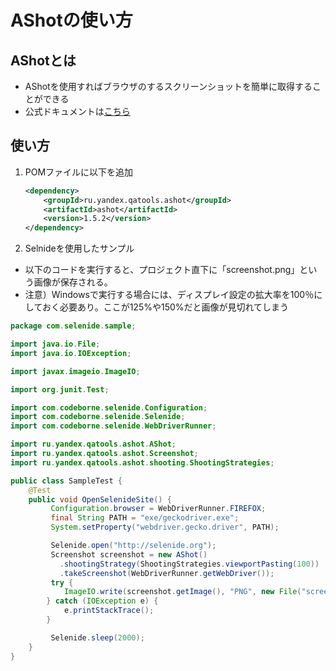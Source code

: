 # AShotの使い方

## AShotとは
- AShotを使用すればブラウザのするスクリーンショットを簡単に取得することができる
- 公式ドキュメントは[こちら](https://github.com/pazone/ashot)

## 使い方
1. POMファイルに以下を追加
    ```xml
    <dependency>
        <groupId>ru.yandex.qatools.ashot</groupId>
        <artifactId>ashot</artifactId>
        <version>1.5.2</version>
    </dependency>
    ```
2. Selnideを使用したサンプル
- 以下のコードを実行すると、プロジェクト直下に「screenshot.png」という画像が保存される。
- 注意）Windowsで実行する場合には、ディスプレイ設定の拡大率を100％にしておく必要あり。ここが125%や150%だと画像が見切れてしまう
```java
package com.selenide.sample;

import java.io.File;
import java.io.IOException;

import javax.imageio.ImageIO;

import org.junit.Test;

import com.codeborne.selenide.Configuration;
import com.codeborne.selenide.Selenide;
import com.codeborne.selenide.WebDriverRunner;

import ru.yandex.qatools.ashot.AShot;
import ru.yandex.qatools.ashot.Screenshot;
import ru.yandex.qatools.ashot.shooting.ShootingStrategies;

public class SampleTest {
	@Test
	public void OpenSelenideSite() {
		 Configuration.browser = WebDriverRunner.FIREFOX;
	     final String PATH = "exe/geckodriver.exe";
	     System.setProperty("webdriver.gecko.driver", PATH);

	     Selenide.open("http://selenide.org");
	     Screenshot screenshot = new AShot()
	       .shootingStrategy(ShootingStrategies.viewportPasting(100))
	       .takeScreenshot(WebDriverRunner.getWebDriver());
	     try {
			ImageIO.write(screenshot.getImage(), "PNG", new File("screen.png"));
		} catch (IOException e) {
			e.printStackTrace();
		}

	     Selenide.sleep(2000);
	}
}

```
